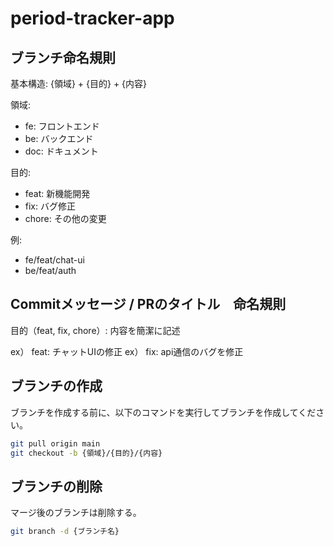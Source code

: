 # period-tracker-app

## ブランチ命名規則
基本構造: {領域} + {目的} + {内容}

領域:
- fe: フロントエンド
- be: バックエンド
- doc: ドキュメント

目的:
- feat: 新機能開発
- fix: バグ修正
- chore: その他の変更

例:
- fe/feat/chat-ui
- be/feat/auth

## Commitメッセージ / PRのタイトル　命名規則

目的（feat, fix, chore）: 内容を簡潔に記述

ex） feat: チャットUIの修正
ex） fix: api通信のバグを修正


## ブランチの作成
ブランチを作成する前に、以下のコマンドを実行してブランチを作成してください。

```bash
git pull origin main
git checkout -b {領域}/{目的}/{内容}
```
## ブランチの削除
マージ後のブランチは削除する。

```bash
git branch -d {ブランチ名}
```
